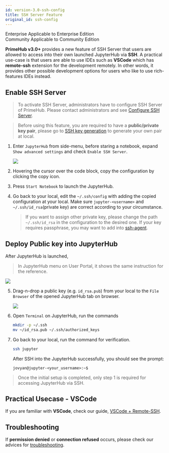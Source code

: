 ```yaml
---
id: version-3.0-ssh-config
title: SSH Server Feature
original_id: ssh-config
---
```

<div class="label-sect">
  <div class="ee-only tooltip">Enterprise
    <span class="tooltiptext">Applicable to Enterprise Edition</span>
  </div>
  <div class="ce-only tooltip">Community
    <span class="tooltiptext">Applicable to Community Edition</span>
  </div>
</div>

**PrimeHub v3.0+** provides a new feature of SSH Server that users are allowed to access into their own launched JupyterHub via **SSH**. A practical use-case is that users are able to use IDEs such as **VSCode** which has **remote-ssh** extension for the development remotely. In other words, it provides other possible development options for users who like to use rich-features IDEs instead.

## Enable SSH Server

> To activate SSH Server, administrators have to configure SSH Server of PrimeHub. Please contact administrators and see [Configure SSH Server](../getting_started/configure-ssh-server).

> Before using this feature, you are required to have a **public/private key pair**, please go to [SSH key generation](ssh-keygen) to generate your own pair at local.

1. Enter `JupyterHub` from side-menu, before staring a notebook, expand `Show advanced settings` and check `Enable SSH Server`. 

    ![](assets/ssh-enable.png)

2. Hovering the cursor over the code block, copy the configuration by clicking the copy icon.

3. Press `Start Notebook` to launch the JupyterHub.

4. Go back to your local, edit the `~/.ssh/config` with adding the copied configuration at your local. Make sure `jupyter-<username>` and `~/.ssh/id_rsa`(private key) are correct according to your circumstance.

    >If you want to assign other private key, please change the path `~/.ssh/id_rsa` in the configuration to the desired one. If your key requires passphrase, you may want to add into [ssh-agent](https://www.ssh.com/ssh/agent).

## Deploy Public key into JupyterHub

After JupyterHub is launched,

> In JupyterHub menu on User Portal, it shows the same instruction for the reference.

![](assets/ssh-server-instruction.png)

5. Drag-n-drop a public key (e.g. `id_rsa.pub`) from your local to the `File Browser` of the opened JupyterHub tab on browser.

    ![](assets/ssh-dragdrop-pub.png)

6. Open `Terminal` on JupyterHub, run the commands
   
    ```bash
    mkdir -p ~/.ssh
    mv ~/id_rsa.pub ~/.ssh/authorized_keys
    ```

7. Go back to your local, run the command for verification.

    ```bash
    ssh jupyter
    ```

    After SSH into the JupyterHub successfully, you should see the prompt:

    ```
    jovyan@jupyter-<your_username>:~$
    ```

>Once the initial setup is completed, only step 1 is required for accessing JupyterHub via SSH.

## Practical Usecase - VSCode

If you are familiar with **VSCode**, check our guide, [VSCode + Remote-SSH](ssh-vscode).

## Troubleshooting

If **permission denied** or **connection refused** occurs, please check our advices for [troubleshooting](../trouble/ssh-server-permission-denied).
